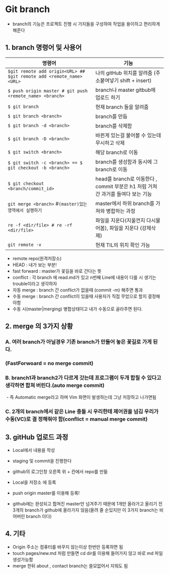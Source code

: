 # Git branch

- branch의 기능은 프로젝트 진행 시 가지들을 구성하여 작업을 용이하고 편리하게 해준다



## 1. branch 명령어 및 사용어

| 명령어                                                       | 기능                                                         |
| ------------------------------------------------------------ | ------------------------------------------------------------ |
| `$git remote add origin<URL> ## $git remote add <remote_name> <URL>` | 나의 gitHub 위치를 알려줌 (주소붙여넣기 shift + insert)      |
| `$ push origin master # git push <remote_name> <branch>`     | branch나 master gitbub에 업로드 하기                         |
| `$ git branch`                                               | 현재 branch 들을 알려줌                                      |
| `$ git branch <branch>`                                      | branch를 만듬                                                |
| `$ git branch -d <branch>`                                   | branch를 삭제함                                              |
| `$ git branch -D <branch>`                                   | 바뀐게 있는걸 물어볼 수 있는데 무시하고 삭제                 |
| `$ git switch <branch>`                                      | 해당 branch로 이동                                           |
| `$ git switch -c <branch> == $ git checkout -b <branch>`     | branch를 생성함과 동시에 그 branch로 이동                    |
| `$ git checkout <branch/commit_id>`                          | head를 branch로 이동한다 , commit 부분은 h1 처럼 거쳐간 과거를 들여다 보는 기능 |
| `git merge <branch>` #`(master)있는 영역에서 실행하기`       | master에서 하위 branch를 가져와 병합하는 과정                |
| `re -f <dir/file> # re -rf <dir/file>`                       | 파일을 지운다(지울껀지 다시물어봄),  파일을 지운다 (강제삭제) |
| `git remote -v`                                              | 현재 TIL의 위치 확인 가능                                    |

- remote repo(원격저장소)
- HEAD : 내가 보는 부분!
- fast forward : master가 꽃길을 바로 간다는 뜻
- conflict : 각 branch 에 read.md가 있고 n번째 Line에 내용이 다를 시 생기는 trouble이라고 생각하자
- 자동 merge : branch 간 conflict가 없을때 (commit -m) 해주면 통과
- 수동 merge : branch 간 conflict이 있을때 사용자가 직접 무었으로 할지 결정해야함
- 수동 시(master|merging)  병합상태이고 내가 수동으로 골라주면 된다.

## 2. merge 의 3가지 상황

### 	A. 여러 branch가 아닐경우 기존 branch가 만들어 놓은 꽃길로 가게 된다.		

### 		(FastForwoard = no merge commit)

### 	B. branch1과 branch2가 다르게 갓는데 프로그램이 두개 합칠 수 있다고 생각하면 합쳐		버린다.(auto merge commit) 			

​			-  즉 Automatic merge라고 하며 Vim 화면이 발생하는데 그냥 저장하고 나가면됨

### 	C. 2개의 branch에서 같은 Line 충돌 시 우리한테 제어권을 넘김 우리가 수동(VC)로 결		정해줘야 함(conflict = manual merge commit)





## 3. gitHub 업로드 과정 

- Local에서 내용을 작성
- staging 및 commit을 진행한다
- github의 로그인창 오른쪽 위 + 칸에서 repo를 만듦
- Local을 저장소 에 등록
- push origin master를 이용해 등록! 



- github에는 완성되고 합쳐진 master만 넘겨주기 때문에 1개만 올라가고 올리기 전 3개의 branch가 github에 올라가지 않음(올려 줄 순있지만 이 3가지 branch는 비어버린 branch 이다)



## 4. 기타

- Origin 주소는 컴퓨터를 바꾸지 않는이상 한번만 등록하면 됨
- touch pages/new.md 처럼 만들면 cd dir를 이용해 들어가지 않고 바로 md 파일 생성가능함
- merge 한뒤 about , contact  branch는 쓸모없어서 지워도 됨